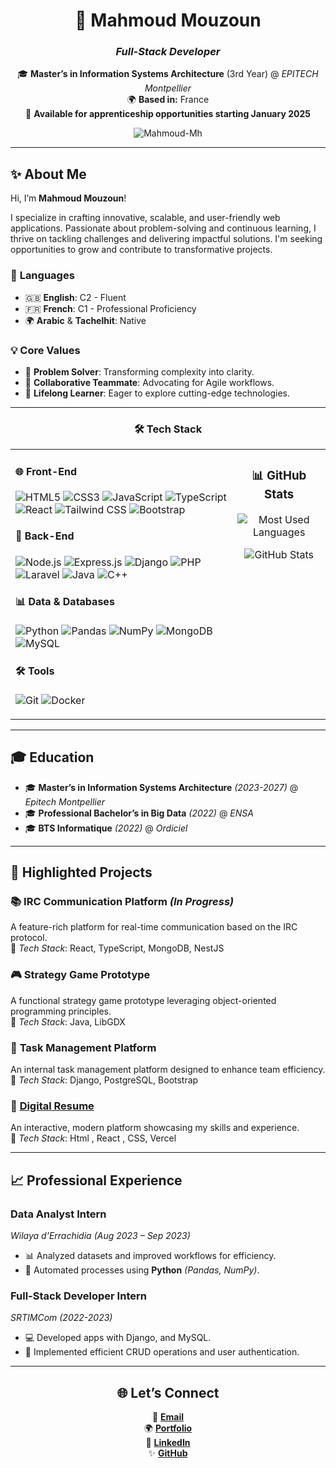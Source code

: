 <div align="center">

# 🚀 **Mahmoud Mouzoun**  
### *Full-Stack Developer*

🎓 **Master’s in Information Systems Architecture** (3rd Year) @ *EPITECH Montpellier*  
🌍 **Based in:** France  
💼 **Available for apprenticeship opportunities starting January 2025**  

<p align="center">
    <img src="https://komarev.com/ghpvc/?username=Mahmoud-Mh" alt="Mahmoud-Mh" />
</p>

</div>

---

## ✨ **About Me**

Hi, I’m **Mahmoud Mouzoun**!  

I specialize in crafting innovative, scalable, and user-friendly web applications. Passionate about problem-solving and continuous learning, I thrive on tackling challenges and delivering impactful solutions. I'm seeking opportunities to grow and contribute to transformative projects.  

### 🎯 **Languages**
- 🇬🇧 **English**: C2 - Fluent  
- 🇫🇷 **French**: C1 - Professional Proficiency  
- 🌍 **Arabic** & **Tachelhit**: Native  

### 💡 **Core Values**
- 🧠 **Problem Solver**: Transforming complexity into clarity.  
- 🤝 **Collaborative Teammate**: Advocating for Agile workflows.  
- 📖 **Lifelong Learner**: Eager to explore cutting-edge technologies.

---

<div align="center">

### 🛠️ **Tech Stack**

<table>
<tr>
<td valign="top">

#### 🌐 **Front-End**
![HTML5](https://img.shields.io/badge/-HTML5-E34F26?logo=html5&logoColor=white)
![CSS3](https://img.shields.io/badge/-CSS3-1572B6?logo=css3&logoColor=white)
![JavaScript](https://img.shields.io/badge/-JavaScript-F7DF1E?logo=javascript&logoColor=black)
![TypeScript](https://img.shields.io/badge/-TypeScript-007ACC?logo=typescript&logoColor=white)
![React](https://img.shields.io/badge/-React-61DAFB?logo=react&logoColor=black)
![Tailwind CSS](https://img.shields.io/badge/-Tailwind%20CSS-38B2AC?logo=tailwind-css&logoColor=white)
![Bootstrap](https://img.shields.io/badge/-Bootstrap-7952B3?logo=bootstrap&logoColor=white)

#### 🔧 **Back-End**
![Node.js](https://img.shields.io/badge/-Node.js-339933?logo=node.js&logoColor=white)
![Express.js](https://img.shields.io/badge/-Express.js-000000?logo=express&logoColor=white)
![Django](https://img.shields.io/badge/-Django-092E20?logo=django&logoColor=white)
![PHP](https://img.shields.io/badge/-PHP-777BB4?logo=php&logoColor=white)
![Laravel](https://img.shields.io/badge/-Laravel-FF2D20?logo=laravel&logoColor=white)
![Java](https://img.shields.io/badge/-Java-007396?logo=java&logoColor=white)
![C++](https://img.shields.io/badge/-C++-00599C?logo=c%2B%2B&logoColor=white)

#### 📊 **Data & Databases**
![Python](https://img.shields.io/badge/-Python-3776AB?logo=python&logoColor=white)
![Pandas](https://img.shields.io/badge/-Pandas-150458?logo=pandas&logoColor=white)
![NumPy](https://img.shields.io/badge/-NumPy-013243?logo=numpy&logoColor=white)
![MongoDB](https://img.shields.io/badge/-MongoDB-47A248?logo=mongodb&logoColor=white)
![MySQL](https://img.shields.io/badge/-MySQL-4479A1?logo=mysql&logoColor=white)

#### 🛠️ **Tools**
![Git](https://img.shields.io/badge/-Git-F05032?logo=git&logoColor=white)
![Docker](https://img.shields.io/badge/-Docker-2496ED?logo=docker&logoColor=white)

</td>
<td valign="top" align="center">

### 📊 **GitHub Stats**

![Most Used Languages](https://github-readme-stats.vercel.app/api/top-langs/?username=Mahmoud-Mh&layout=compact&theme=react&hide_border=true)

![GitHub Stats](https://github-readme-stats.vercel.app/api?username=Mahmoud-Mh&show_icons=true&theme=react&hide_border=true)

</td>
</tr>
</table>

</div>

---

## 🎓 **Education**

- 🎓 **Master’s in Information Systems Architecture** *(2023-2027)* @ *Epitech Montpellier*  
- 🎓 **Professional Bachelor’s in Big Data** *(2022)* @ *ENSA*  
- 🎓 **BTS Informatique** *(2022)* @ *Ordiciel*

---

## 📂 **Highlighted Projects**


### 📚 **IRC Communication Platform**  *(In Progress)* 
A feature-rich platform for real-time communication based on the IRC protocol.  
🔧 *Tech Stack*: React, TypeScript, MongoDB, NestJS  

### 🎮 **Strategy Game Prototype**  
A functional strategy game prototype leveraging object-oriented programming principles.  
🔧 *Tech Stack*: Java, LibGDX  

### 💼 **Task Management Platform**  
An internal task management platform designed to enhance team efficiency.  
🔧 *Tech Stack*: Django, PostgreSQL, Bootstrap  

### 🎨 [**Digital Resume**](https://mahmoud-mouzoun-portfolio.vercel.app/)  
An interactive, modern platform showcasing my skills and experience.  
🔧 *Tech Stack*: Html , React , CSS, Vercel  

---

## 📈 **Professional Experience**

### **Data Analyst Intern**  
*Wilaya d’Errachidia* *(Aug 2023 – Sep 2023)*  
- 📊 Analyzed datasets and improved workflows for efficiency.  
- 🔧 Automated processes using **Python** *(Pandas, NumPy)*.  

### **Full-Stack Developer Intern**  
*SRTIMCom* *(2022-2023)*  
- 💻 Developed apps with Django, and MySQL.  
- 🔧 Implemented efficient CRUD operations and user authentication.  

---

<div align="center">

## 🌐 **Let’s Connect**

📧 [**Email**](mailto:mahmoud.mouzoun@epitech.eu)  
🌍 [**Portfolio**](https://mahmoud-mouzoun-portfolio.vercel.app/)  
💼 [**LinkedIn**](https://www.linkedin.com/in/mahmoud-mouzoun-2177481b7/)  
✨ [**GitHub**](https://github.com/Mahmoud-Mh)

</div>
